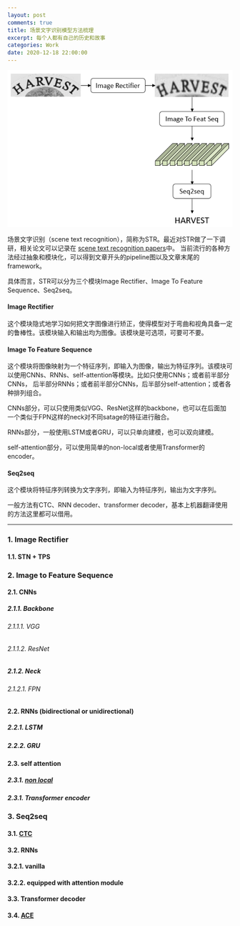 ```yaml
---
layout: post
comments: true
title: 场景文字识别模型方法梳理
excerpt: 每个人都有自己的历史和故事
categories: Work
date: 2020-12-18 22:00:00
---
```


<img src="/assets/2020-12-18-scene-text-recognition-survey.png">

场景文字识别（scene text recognition），简称为STR。最近对STR做了一下调研，相关论文可以记录在
[scene text recognition papers](https://github.com/mileistone/study_resources/tree/master/modeling/supervised_learning/2d/scene_text_recognition)中。
当前流行的各种方法经过抽象和模块化，可以得到文章开头的pipeline图以及文章末尾的framework。

具体而言，STR可以分为三个模块Image Rectifier、Image To Feature Sequence、Seq2seq。

#### Image Rectifier
这个模块隐式地学习如何把文字图像进行矫正，使得模型对于弯曲和视角具备一定的鲁棒性。该模块输入和输出均为图像。该模块是可选项，可要可不要。

#### Image To Feature Sequence
这个模块将图像映射为一个特征序列，即输入为图像，输出为特征序列。该模块可以使用CNNs、RNNs、self-attention等模块。比如只使用CNNs；或者前半部分CNNs，
后半部分RNNs；或者前半部分CNNs，后半部分self-attention；或者各种排列组合。

CNNs部分，可以只使用类似VGG、ResNet这样的backbone，也可以在后面加一个类似于FPN这样的neck对不同satage的特征进行融合。

RNNs部分，一般使用LSTM或者GRU，可以只单向建模，也可以双向建模。

self-attention部分，可以使用简单的non-local或者使用Transformer的encoder。

#### Seq2seq
这个模块将特征序列转换为文字序列，即输入为特征序列，输出为文字序列。

一般方法有CTC、RNN decoder、transformer decoder，基本上机器翻译使用的方法这里都可以借用。

---

### 1. Image Rectifier
#### 1.1. STN + TPS
### 2. Image to Feature Sequence
#### 2.1. CNNs
##### 2.1.1. Backbone
###### 2.1.1.1. VGG
###### 2.1.1.2. ResNet
##### 2.1.2. Neck
###### 2.1.2.1. FPN
#### 2.2. RNNs (bidirectional or unidirectional)
##### 2.2.1. LSTM
##### 2.2.2. GRU
#### 2.3. self attention
##### 2.3.1. [non local](https://arxiv.org/abs/1711.07971)
##### 2.3.1. Transformer encoder
### 3. Seq2seq
#### 3.1. [CTC](https://www.cs.toronto.edu/~graves/icml_2006.pdf)
#### 3.2. RNNs
#### 3.2.1. vanilla
#### 3.2.2. equipped with attention module
#### 3.3. Transformer decoder
#### 3.4. [ACE](https://arxiv.org/abs/1904.08364)
